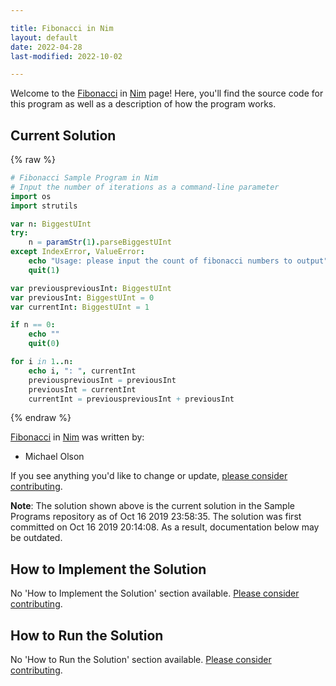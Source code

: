 ```yaml
---

title: Fibonacci in Nim
layout: default
date: 2022-04-28
last-modified: 2022-10-02

---
```


Welcome to the [Fibonacci](https://sampleprograms.io/projects/fibonacci) in [Nim](https://sampleprograms.io/languages/nim) page! Here, you'll find the source code for this program as well as a description of how the program works.

## Current Solution

{% raw %}

```nim
# Fibonacci Sample Program in Nim
# Input the number of iterations as a command-line parameter
import os
import strutils

var n: BiggestUInt
try:
    n = paramStr(1).parseBiggestUInt
except IndexError, ValueError:
    echo "Usage: please input the count of fibonacci numbers to output"
    quit(1)

var previouspreviousInt: BiggestUInt
var previousInt: BiggestUInt = 0
var currentInt: BiggestUInt = 1

if n == 0:
    echo ""
    quit(0)

for i in 1..n:
    echo i, ": ", currentInt
    previouspreviousInt = previousInt
    previousInt = currentInt
    currentInt = previouspreviousInt + previousInt
```

{% endraw %}

[Fibonacci](https://sampleprograms.io/projects/fibonacci) in [Nim](https://sampleprograms.io/languages/nim) was written by:

- Michael Olson

If you see anything you'd like to change or update, [please consider contributing](https://github.com/TheRenegadeCoder/sample-programs).

**Note**: The solution shown above is the current solution in the Sample Programs repository as of Oct 16 2019 23:58:35. The solution was first committed on Oct 16 2019 20:14:08. As a result, documentation below may be outdated.

## How to Implement the Solution

No 'How to Implement the Solution' section available. [Please consider contributing](https://github.com/TheRenegadeCoder/sample-programs-website).

## How to Run the Solution

No 'How to Run the Solution' section available. [Please consider contributing](https://github.com/TheRenegadeCoder/sample-programs-website).